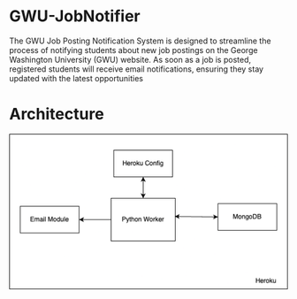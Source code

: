 # GWU-JobNotifier
The GWU Job Posting Notification System is designed to streamline the process of notifying students about new job postings on the George Washington University (GWU) website. As soon as a job is posted, registered students will receive email notifications, ensuring they stay updated with the latest opportunities

# Architecture
![JobNotifierArchitecture](https://github.com/jonumhills/gwujobnotifier/blob/main/JobNotifierArchitecture.png)

